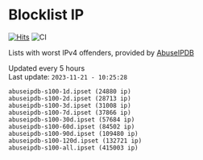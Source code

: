 # Blocklist IP

[![Hits](https://hits.seeyoufarm.com/api/count/incr/badge.svg?url=https%3A%2F%2Fgithub.com%2Fborestad%2Fblocklist-ip%2F&count_bg=%2379C83D&title_bg=%23555555&icon=&icon_color=%23E7E7E7&title=hits&edge_flat=false)](https://hits.seeyoufarm.com)  ![CI](https://img.shields.io/github/workflow/status/borestad/blocklist-ip/CI?style=flat-square)

Lists with worst IPv4 offenders, provided by [AbuseIPDB](https://www.abuseipdb.com/)

<!-- FOOTER-PLACEHOLDER -->
Updated every 5 hours<br>
Last update: `2023-11-21 - 10:25:28`
```
abuseipdb-s100-1d.ipset (24880 ip)
abuseipdb-s100-2d.ipset (28713 ip)
abuseipdb-s100-3d.ipset (31008 ip)
abuseipdb-s100-7d.ipset (37866 ip)
abuseipdb-s100-30d.ipset (57684 ip)
abuseipdb-s100-60d.ipset (84502 ip)
abuseipdb-s100-90d.ipset (109480 ip)
abuseipdb-s100-120d.ipset (132721 ip)
abuseipdb-s100-all.ipset (415003 ip)
```
